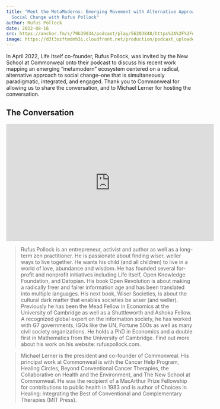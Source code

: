 ```yaml
---
title: "Meet the MetaModerns: Emerging Movement with Alternative Approach to
  Social Change with Rufus Pollock"
author: Rufus Pollock
date: 2022-08-16
src: https://anchor.fm/s/79b39934/podcast/play/56203848/https%3A%2F%2Fd3ctxlq1ktw2nl.cloudfront.net%2Fproduction%2Fexports%2F79b39934%2F56203848%2F0ac36de1633c87ce7820748725a0a46d.m4a
image: https://d3t3ozftmdmh3i.cloudfront.net/production/podcast_uploaded_episode400/20318133/20318133-1660580380526-3e944a88ca8b7.jpg
---
```


In April 2022, Life Itself co-founder, Rufus Pollock, was invited by the New School at Commonweal onto their podcast to discuss his recent work mapping an emerging “metamodern” ecosystem centered on a radical, alternative approach to social change–one that is simultaneously paradigmatic, integrated, and engaged. Thank you to Commonweal for allowing us to share the conversation, and to Michael Lerner for hosting the conversation.

## The Conversation

<iframe width="560" height="315" src="https://www.youtube.com/embed/b9aLCCmcvJ4" title="YouTube video player" frameborder="0" allow="accelerometer; autoplay; clipboard-write; encrypted-media; gyroscope; picture-in-picture; web-share" allowfullscreen></iframe>

>Rufus Pollock is an entrepreneur, activist and author as well as a long-term zen practitioner. He is passionate about finding wiser, weller ways to live together. He wants his child (and all children) to live in a world of love, abundance and wisdom. He has founded several for-profit and nonprofit initiatives including Life Itself, Open Knowledge Foundation, and Datopian. His book Open Revolution is about making a radically freer and fairer information age and has been translated into multiple languages. His next book, Wiser Societies, is about the cultural dark matter that enables societies be wiser (and weller). Previously he has been the Mead Fellow in Economics at the University of Cambridge as well as a Shuttleworth and Ashoka Fellow. A recognized global expert on the information society, he has worked with G7 governments, IGOs like the UN, Fortune 500s as well as many civil society organizations. He holds a PhD in Economics and a double first in Mathematics from the University of Cambridge. Find out more about his work on his website: rufuspollock.com. 

>Michael Lerner is the president and co-founder of Commonweal. His principal work at Commonweal is with the Cancer Help Program, Healing Circles, Beyond Conventional Cancer Therapies, the Collaborative on Health and the Environment, and The New School at Commonweal. He was the recipient of a MacArthur Prize Fellowship for contributions to public health in 1983 and is author of Choices in Healing: Integrating the Best of Conventional and Complementary Therapies (MIT Press).
